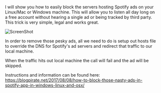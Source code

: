 I will show you how to easily block the servers hosting Spotify ads on your Linux/Mac or Windows machine. 
This will allow you to listen all day long on a free account without hearing a single ad or being tracked by third party. This trick is very simple, legal and works great.

![ScreenShot](https://blogpirate.net/wp-content/uploads/2017/08/spotify-ad-block.jpg)

In order to remove those pesky ads, all we need to do is setup out hosts file to override the DNS for Spotify's ad servers and redirect that traffic to our local machine.  

When the traffic hits out local machine the call will fail and the ad will be skipped.

Instructions and information can be found here: https://blogpirate.net/2017/08/08/how-to-block-those-nasty-ads-in-spotify-app-in-windows-linux-and-osx/

